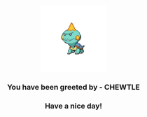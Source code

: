 <p align="center">
            <img src="https://raw.githubusercontent.com/PokeAPI/sprites/master/sprites/pokemon/833.png" width="150" height="150">
          </p>
          <h3 align="center">You have been greeted by - <b>CHEWTLE</b></h3>
          <h3 align="center">Have a nice day!</h3>
